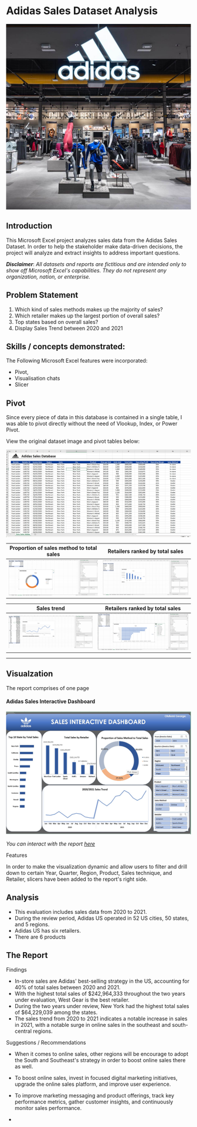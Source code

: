 # Adidas Sales Dataset Analysis
![](Intro_image.jpg)

## Introduction
This Microsoft Excel project analyzes sales data from the Adidas Sales Dataset. In order to help the stakeholder make data-driven decisions, the project will analyze and extract insights to address important questions.

**_Disclaimer_**: _All datasets and reports are fictitious and are intended only to show off Microsoft Excel's capabilities. They do not represent any organization, nation, or enterprise._

## Problem Statement
1.	Which kind of sales methods makes up the majority of sales?
2.	Which retailer makes up the largest portion of overall sales?
3.	Top states based on overall sales?
4.	Display Sales Trend between 2020 and 2021

## Skills / concepts demonstrated:
The Following Microsoft Excel features were incorporated:
- Pivot,
- Visualisation chats
- Slicer

## Pivot
Since every piece of data in this database is contained in a single table, I was able to pivot directly without the need of Vlookup, Index, or Power Pivot. 

View the original dataset image and pivot tables below: 

![](Dataset.jpg)

   Proportion of sales method to total sales    |    Retailers ranked by total sales 
:----------------------------------------------:|:---------------------------------------------:
![](Proportion_Sales_Method.jpg)                |![](Retailers_by_Total_Sales.jpg)

   Sales trend                                  |    Retailers ranked by total sales 
:----------------------------------------------:|:---------------------------------------------:
![](Sales_Trend.jpg)                            |![](Top_10_State_by_Total_Sales.jpg)
---

## Visualzation
The report comprises of one page

#### Adidas Sales Interactive Dashboard
![](Sales_Interactive_Dashboard.jpg)

_You can interact with the report [here](https://onedrive.live.com/embed?resid=43E1FF6E2669C2F0%2113264&authkey=!AFJhe0wOxcyR7ec&em=2)_

Features

In order to make the visualization dynamic and allow users to filter and drill down to certain Year, Quarter, Region, Product, Sales technique, and Retailer, slicers have been added to the report's right side.

## Analysis
-	This evaluation includes sales data from 2020 to 2021.
-	During the review period, Adidas US operated in 52 US cities, 50 states, and 5 regions.
-	Adidas US has six retailers.
-	There are 6 products


## The Report

Findings
-   In-store sales are Adidas' best-selling strategy in the US, accounting for 40% of total sales between 2020 and 2021. 
-   With the highest total sales of $242,964,333 throughout the two years under evaluation, West Gear is the best retailer.
-   During the two years under review, New York had the highest total sales of $64,229,039 among the states.
-   The sales trend from 2020 to 2021 indicates a notable increase in sales in 2021, with a notable surge in online sales in the southeast and south-central regions.

Suggestions / Recommendations 
-   When it comes to online sales, other regions will be encourage to adopt the South and Southeast's strategy in order to boost online sales there as well.
-   To boost online sales, invest in focused digital marketing initiatives, upgrade the online sales platform, and improve user experience.
-   To improve marketing messaging and product offerings, track key performance metrics, gather customer insights, and continuously monitor sales performance.

-   




